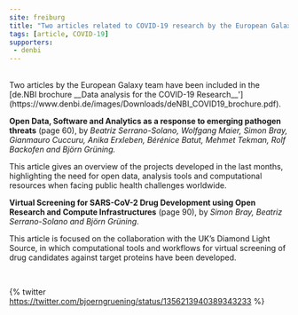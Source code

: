 ```yaml
---
site: freiburg
title: "Two articles related to COVID-19 research by the European Galaxy team in the de.NBI brochure"
tags: [article, COVID-19]
supporters:
 - denbi
---
```


<br>
Two articles by the European Galaxy team have been included in the [de.NBI brochure __Data analysis for the COVID-19 Research__'](https://www.denbi.de/images/Downloads/deNBI_COVID19_brochure.pdf).


__Open Data, Software and Analytics as a response to emerging pathogen threats__ (page 60), by _Beatriz Serrano-Solano, Wolfgang Maier, Simon Bray, Gianmauro Cuccuru, Anika Erxleben, Bérénice Batut, Mehmet Tekman, Rolf Backofen and Björn Grüning._ 

This article gives an overview of the projects developed in the last months, highlighting the need for open data, analysis tools and computational resources when facing public health challenges worldwide.

__Virtual Screening for SARS-CoV-2 Drug Development using Open Research and Compute Infrastructures__ (page 90), by _Simon Bray, Beatriz Serrano-Solano and Björn Grüning_. 

This article is focused on the collaboration with the UK’s Diamond Light Source, in which computational tools and workflows for virtual screening of drug candidates against target proteins have been developed.

<br>

{% twitter https://twitter.com/bjoerngruening/status/1356213940389343233 %}

